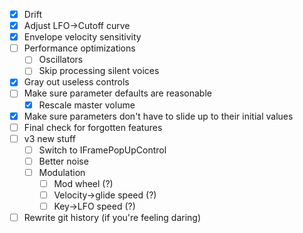 - [X] Drift
- [X] Adjust LFO->Cutoff curve
- [X] Envelope velocity sensitivity
- [ ] Performance optimizations
	- [ ] Oscillators
	- [ ] Skip processing silent voices
- [X] Gray out useless controls
- [ ] Make sure parameter defaults are reasonable
	- [X] Rescale master volume
- [X] Make sure parameters don't have to slide up to their initial values
- [ ] Final check for forgotten features
- [ ] v3 new stuff
	- [ ] Switch to IFramePopUpControl
	- [ ] Better noise
	- [ ] Modulation
		- [ ] Mod wheel (?)
		- [ ] Velocity->glide speed (?)
		- [ ] Key->LFO speed (?)
- [ ] Rewrite git history (if you're feeling daring)
